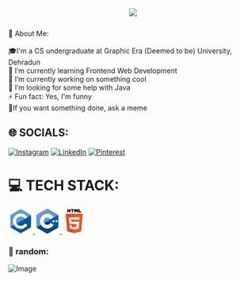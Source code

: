 <h1 align="center">
    <img src="https://readme-typing-svg.herokuapp.com/?lines=Hi,there!👋;I'm+Manasi+Suyal...;This+is+my+profile!&center=true&size=25&font=Press+Start+2P&width=700">
</h1>
💫 About Me: <br><br>
🎓I'm a CS undergraduate at Graphic Era (Deemed to be) University, Dehradun <br>
🌱 I’m currently learning Frontend Web Development<br>
🔭 I’m currently working on something cool<br>
🤝 I’m looking for some help with Java<br>
⚡ Fun fact: Yes, I'm funny<br>
💃If you want something done, ask a meme<br>


## 🌐 SOCIALS:
[![Instagram](https://img.shields.io/badge/Instagram-%23E4405F.svg?logo=Instagram&logoColor=white)](https://instagram.com/manasis1304) [![LinkedIn](https://img.shields.io/badge/LinkedIn-%230077B5.svg?logo=linkedin&logoColor=white)](https://linkedin.com/in/https://www.linkedin.com/in/manasi-suyal-95a64621b) [![Pinterest](https://img.shields.io/badge/Pinterest-%23E60023.svg?logo=Pinterest&logoColor=white)](https://pinterest.com/manasisuyal) 

# 💻 TECH STACK:
<a href="https://www.cprogramming.com/" target="_blank"> <img src="https://raw.githubusercontent.com/devicons/devicon/master/icons/c/c-original.svg" alt="c" width="50" height="50"/> </a><a href="https://www.w3schools.com/cpp/" target="_blank"> <img src="https://raw.githubusercontent.com/devicons/devicon/master/icons/cplusplus/cplusplus-original.svg" alt="cplusplus" width="50" height="50"/> </a> <a href="https://www.w3.org/html/" target="_blank"> <img src="https://raw.githubusercontent.com/devicons/devicon/master/icons/html5/html5-original-wordmark.svg" alt="html5" width="50" height="50"/> </a>


### 👾 random:
<img src="https://user-images.githubusercontent.com/123058615/215945773-98353b70-c953-4488-b6b6-d359a81ca38f.png" alt="Image" height="200" width="200">


